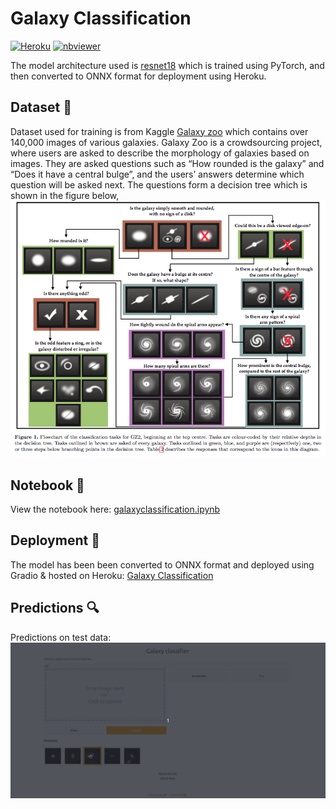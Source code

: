 
# Galaxy Classification
[![Heroku](https://heroku-badge.herokuapp.com/?app=galaxyclassification)](https://galaxyclassification.herokuapp.com/)
[![nbviewer](https://raw.githubusercontent.com/jupyter/design/master/logos/Badges/nbviewer_badge.svg)](https://nbviewer.org/github/kingjuno/Galaxy-Classification/blob/master/notebook/galaxy_zoo_checkpoint.ipynb?flush_cache=true)


The model architecture used is [resnet18](https://arxiv.org/pdf/1512.03385) which is trained using PyTorch, and then converted to ONNX format for deployment using Heroku.


## Dataset 📂
Dataset used for training is from Kaggle [Galaxy zoo](https://www.kaggle.com/c/galaxy-zoo-the-galaxy-challenge/data) which contains over 140,000 images of various galaxies. Galaxy Zoo is a crowdsourcing project, where users are asked to describe the morphology of galaxies based on images. They are asked questions such as “How rounded is the galaxy” and “Does it have a central bulge”, and the users’ answers determine which question will be asked next. The questions form a decision tree which is shown in the figure below, <br>
![](assets/2022-02-11-12-21-40.png)


## Notebook 📒
View the notebook here: [galaxyclassification.ipynb](https://nbviewer.org/github/kingjuno/Galaxy-Classification/blob/master/notebook/galaxy_zoo_checkpoint.ipynb)



## Deployment 🚀
The model has been been converted to ONNX format and deployed using Gradio & hosted on Heroku: [Galaxy Classification](https://galaxyclassification.herokuapp.com/)


## Predictions 🔍
Predictions on test data:
![samplepred](assets/classification.gif)